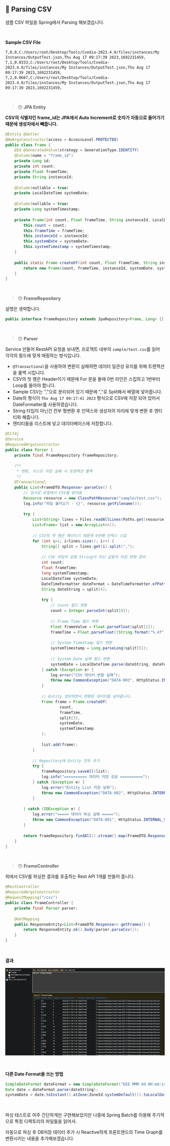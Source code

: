 ## 📘 Parsing CSV

샘플 CSV 파일을 Spring에서 Parsing 해보겠습니다.

<br>

**Sample CSV File**

```
7,0,0,C:/Users/root/Desktop/Tools/Cvedia-2023.4.0/files/instances/My Instances/OutputTest.json,Thu Aug 17 09:17:39 2023,1692231459,
7,1,0.0333,C:/Users/root/Desktop/Tools/Cvedia-2023.4.0/files/instances/My Instances/OutputTest.json,Thu Aug 17 09:17:39 2023,1692231459,
7,2,0.0667,C:/Users/root/Desktop/Tools/Cvedia-2023.4.0/files/instances/My Instances/OutputTest.json,Thu Aug 17 09:17:39 2023,1692231459,
```

<br>

> 😯 **JPA Entity**

**CSV의 식별자인 frame_id는 JPA에서 Auto Increment로 숫자가 자동으로 들어가기 때문에 생성자에서 빼줍니다.**

```java
@Entity @Getter
@NoArgsConstructor(access = AccessLevel.PROTECTED)
public class Frame {
    @Id @GeneratedValue(strategy = GenerationType.IDENTITY)
    @Column(name = "frame_id")
    private Long id;
    private int count;
    private Float frameTime;
    private String instanceId;

    @Column(nullable = true)
    private LocalDateTime systemDate;

    @Column(nullable = true)
    private Long systemTimestamp;

    private Frame(int count, Float frameTime, String instanceId, LocalDateTime systemDate, Long systemTimestamp) {
        this.count = count;
        this.frameTime = frameTime;
        this.instanceId = instanceId;
        this.systemDate = systemDate;
        this.systemTimestamp = systemTimestamp;
    }

    public static Frame createOf(int count, Float frameTime, String instanceId, LocalDateTime systemDate, Long systemTimestamp) {
        return new Frame(count, frameTime, instanceId, systemDate, systemTimestamp);
    }
}
```

<br>

> 😯 **FrameRepository**

설명은 생략합니다.

```java
public interface FrameRepository extends JpaRepository<Frame, Long> {}
```

<br>

> 😯 **Parser**

Service 만들어 RestAPI 요청을 보내면, 프로잭트 내부의 `sample/test.csv`를 읽어 각각의 필드에 맞게 매핑하는 방식입니다.

- `@Transactional`을 사용하여 변환이 실패하면 데이터 일관성 유지를 위해 트랜잭션을 롤백 시킵니다.
- CSV의 첫 행은 Header이기 때문에 For 문을 돌때 0번 라인은 스킵하고 1번부터 Loop를 돌아야 합니다.
- Sample CSV는 ","으로 분리되어 있기 때문에 ","로 Split해서 배열에 넣어줍니다.
- Date의 형식이 `Thu Aug 17 09:17:41 2023` 형식으로 CSV에 저장 되어 있어서 DateFormatter를 사용하였습니다.
- String 타입이 아닌건 전부 형변환 후 인덱스와 생성자의 자리에 맞게 변환 후 엔티티화 해줍니다.
- 엔티티들을 리스트에 넣고 데이터베이스에 저장합니다.

```java
@Slf4j  
@Service  
@RequiredArgsConstructor  
public class Parser {  
    private final FrameRepository frameRepository;  
  
    /**  
     * 변환, 리스트 저장 실패 시 트랜잭션 롤백  
     */  
    @Transactional  
    public List<FrameDTO.Response> parseCsv() {  
        // 임시로 로컬에서 CSV를 읽어옴  
        Resource resource = new ClassPathResource("sample/test.csv");  
        log.info("파일 불러오기 - {}", resource.getFilename());  
  
        try {  
            List<String> lines = Files.readAllLines(Paths.get(resource.getFile().getPath()), StandardCharsets.UTF_8);  
            List<Frame> list = new ArrayList<>();  
  
            // CSV의 첫 행은 헤더이기 때문에 0번쨰 인덱스 스킵  
            for (int i=1; i<lines.size(); i++) {  
                String[] split = lines.get(i).split(",");  
  
                // CSV 파일의 값중 String이 아닌 값들의 타입 변환 준비  
                int count;  
                float frameTime;  
                long systemTimestamp;  
                LocalDateTime systemDate;  
                DateTimeFormatter dateFormat = DateTimeFormatter.ofPattern("EEE MMM dd HH:mm:ss yyyy", Locale.ENGLISH);  
                String dateString = split[4];  
  
                try {  
                    // Count 필드 변환  
                    count = Integer.parseInt(split[0]);  
  
                    // Frame Time 필드 변환  
                    Float frameValue = Float.parseFloat(split[2]);  
                    frameTime = Float.parseFloat((String.format("%.4f", frameValue))); // 소수점 4자리 까지만  
  
                    // System TimeStamp 필드 변환  
                    systemTimestamp = Long.parseLong(split[5]);  
  
                    // System Date 날짜 필드 변환  
                    systemDate = LocalDateTime.parse(dateString, dateFormat);  
                } catch (Exception e) {  
                    log.error("CSV 데이터 변환 실패");  
                    throw new CommonException("DATA-003", HttpStatus.INTERNAL_SERVER_ERROR);  
                }  
  
                // Entity 생성하면서 변환된 데이터를 넣어줍니다.  
                Frame frame = Frame.createOf(  
                        count,  
                        frameTime,  
                        split[3],  
                        systemDate,  
                        systemTimestamp  
                );  
  
                list.add(frame);  
            }  
  
            // Repository에 Entity 전부 추가  
            try {  
                frameRepository.saveAll(list);  
                log.info("========== 데이터 저장 성공 ==========");  
            } catch (Exception e) {  
                log.error("Entity List 저장 실패");  
                throw new CommonException("DATA-002", HttpStatus.INTERNAL_SERVER_ERROR);  
            }  
  
        } catch (IOException e) {  
            log.error("===== 데이터 파싱 실패 =====");  
            throw new CommonException("DATA-001", HttpStatus.INTERNAL_SERVER_ERROR);  
        }  
  
        return frameRepository.findAll().stream().map(FrameDTO.Response::fromEntity).toList();  
    }  
}
```

<br>

> 😯 **FrameController**

위에서 CSV를 파싱한 결과를 호출하는 Rest API 1개를 만들어 줍니다.

```java
@RestController  
@RequiredArgsConstructor  
@RequestMapping("/csv")  
public class FrameController {  
    private final Parser parser;  
  
    @GetMapping  
    public ResponseEntity<List<FrameDTO.Response>> getFrames() {  
        return ResponseEntity.ok().body(parser.parseCsv());  
    }  
}
```

<br>

**결과**

![img](https://raw.githubusercontent.com/spacedustz/Obsidian-Image-Server/main/img2/csv.png)

<br>

**다른 Date Format을 쓰는 방법**

```java
SimpleDateFormat dateFormat = new SimpleDateFormat("EEE MMM dd HH:mm:ss yyyy");  
Date date = dateFormat.parse(dateString);  
systemDate = date.toInstant().atZone(ZoneId.systemDefault()).toLocalDateTime();
```

<br>

파싱 테스트로 아주 간단하게만 구현해보았지만 나중에 Spring Batch를 이용해 주기적으로 특정 디렉토리의 파일들을 읽어서.

자동으로 파싱 후 DB저장 데이터 추가 시 Reactive하게 프론트엔드의 Time Graph를 변환시키는 내용을 추가해보겠습니다.
